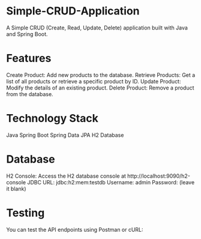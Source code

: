 # Simple-CRUD-Application
A Simple CRUD (Create, Read, Update, Delete) application built with Java and Spring Boot.

# Features
Create Product: Add new products to the database.
Retrieve Products: Get a list of all products or retrieve a specific product by ID.
Update Product: Modify the details of an existing product.
Delete Product: Remove a product from the database.

# Technology Stack
Java 
Spring Boot 
Spring Data JPA
H2 Database

# Database
H2 Console: Access the H2 database console at http://localhost:9090/h2-console 
JDBC URL: jdbc:h2:mem:testdb
Username: admin
Password: (leave it blank)

# Testing
You can test the API endpoints using Postman or cURL:


